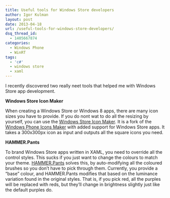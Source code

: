 ```yaml
---
title: Useful tools for Windows Store developers
author: Igor Kulman
layout: post
date: 2013-04-18
url: /useful-tools-for-windows-store-developers/
dsq_thread_id:
  - 1405667874
categories:
  - Windows Phone
  - WinRT
tags:
  - 'c#'
  - windows store
  - xaml
---
```

I recently discovered two really neet tools that helped me with Windows Store app development. 

**Windows Store Icon Maker**

When creating a Windows Store or Windows 8 apps, there are many icon sizes you have to provide. If you do nont wat to do all the resizing by yourself, you can use the [Windows Store Icon Maker][1]. It is a fork of the [Windows Phone Icons Maker][2] with added support for Windows Store apps. It takes a 300x300px icon as input and outputs all the square icons you need. 

<!--more-->

**HAMMER.Pants**

To brand Windows Store apps written in XAML, you need to override all the control styles. This sucks if you just want to change the colours to match your theme. [HAMMER.Pants][3] solves this, by auto-modifying all the coloured brushes so you don&#8217;t have to pick through them. Currently, you provide a &#8220;base&#8221; colour, and HAMMER.Pants modifies that based on the luminance variation found in the original styles. That is, if you pick red, all the purples will be replaced with reds, but they&#8217;ll change in brightness slightly just like the default purples do.

 [1]: https://github.com/DavidBurela/WindowsMarketplaceIconMaker
 [2]: http://wpiconmaker.codeplex.com/
 [3]: https://github.com/Code52/HAMMER